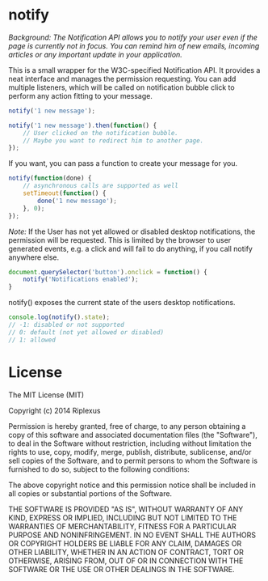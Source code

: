 notify
==============

*Background: The Notification API allows you to notify your user even if the page 
is currently not in focus. You can remind him of new emails, incoming articles or
any important update in your application.*


This is a small wrapper for the W3C-specified Notification API. It provides a neat 
interface and manages the permission requesting. You can add multiple listeners, 
which will be called on notification bubble click to perform any action fitting to 
your message.
 
```javascript
notify('1 new message');
```

```javascript
notify('1 new message').then(function() {
    // User clicked on the notification bubble.
    // Maybe you want to redirect him to another page.
});
```

If you want, you can pass a function to create your message for you.

```javascript
notify(function(done) {
    // asynchronous calls are supported as well
    setTimeout(function() {
        done('1 new message');
    }, 0);
});
```

*Note:* If the User has not yet allowed or disabled desktop notifications, 
the permission will be requested. This is limited by the browser to user 
generated events, e.g. a click and will fail to do anything, if you call 
notify anywhere else.

```javascript
document.querySelector('button').onclick = function() {
    notify('Notifications enabled');
}
```

notify() exposes the current state of the users desktop notifications.

```javascript
console.log(notify().state);
// -1: disabled or not supported
// 0: default (not yet allowed or disabled)
// 1: allowed
```

License
=======

The MIT License (MIT)

Copyright (c) 2014 Riplexus

Permission is hereby granted, free of charge, to any person obtaining a copy of
this software and associated documentation files (the "Software"), to deal in
the Software without restriction, including without limitation the rights to
use, copy, modify, merge, publish, distribute, sublicense, and/or sell copies of
the Software, and to permit persons to whom the Software is furnished to do so,
subject to the following conditions:

The above copyright notice and this permission notice shall be included in all
copies or substantial portions of the Software.

THE SOFTWARE IS PROVIDED "AS IS", WITHOUT WARRANTY OF ANY KIND, EXPRESS OR
IMPLIED, INCLUDING BUT NOT LIMITED TO THE WARRANTIES OF MERCHANTABILITY, FITNESS
FOR A PARTICULAR PURPOSE AND NONINFRINGEMENT. IN NO EVENT SHALL THE AUTHORS OR
COPYRIGHT HOLDERS BE LIABLE FOR ANY CLAIM, DAMAGES OR OTHER LIABILITY, WHETHER
IN AN ACTION OF CONTRACT, TORT OR OTHERWISE, ARISING FROM, OUT OF OR IN
CONNECTION WITH THE SOFTWARE OR THE USE OR OTHER DEALINGS IN THE SOFTWARE.